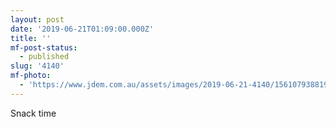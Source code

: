 ```yaml
---
layout: post
date: '2019-06-21T01:09:00.000Z'
title: ''
mf-post-status:
  - published
slug: '4140'
mf-photo:
  - 'https://www.jdem.com.au/assets/images/2019-06-21-4140/1561079388190.jpg'
---
```

Snack time
